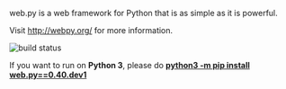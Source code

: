 web.py is a web framework for Python that is as simple as it is powerful.

Visit http://webpy.org/ for more information.

![build status](https://secure.travis-ci.org/webpy/webpy.png?branch=master)

If you want to run on __Python 3__, please do [__python3 -m pip install web.py==0.40.dev1__](https://pypi.org/project/web.py/#history)
